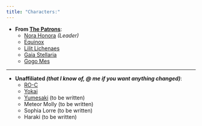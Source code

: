 ```yaml
---
title: "Characters:"
---
```



- **From [The Patrons](SubIndexes/Alliances/ThePatrons.md)**:
	- [Nora Honora](SubIndexes/Characters/Nora.md) *(Leader)*
	- [Equinox](SubIndexes/Characters/Equinox.md)
	- [Lilit Lichenaes](SubIndexes/Characters/Lilit.md)
	- [Gaia Stellaria](SubIndexes/Characters/GaiaStellaria.md)
	- [Gogo Mes](SubIndexes/Characters/GogoMes.md)
---
- **Unaffiliated *(that I know of, @ me if you want anything changed)***:
	- [RO-C](SubIndexes/Characters/RO-C.md)
	- [Yokai](SubIndexes/Characters/Yokai.md)
	- [Yumesaki](SubIndexes/Characters/Yumesaki.md) (to be written)
	- Meteor Molly (to be written)
	- Sophia Lorre (to be written)
	- Haraki (to be written)
